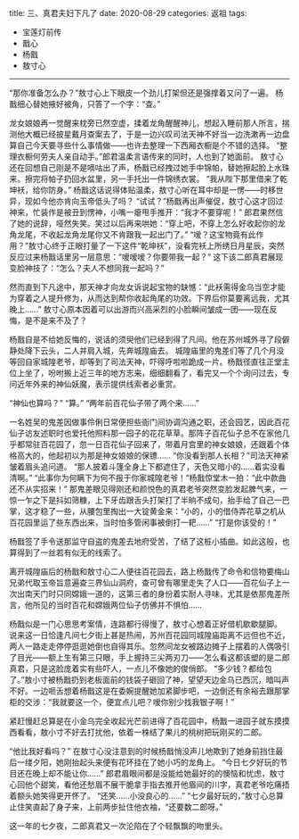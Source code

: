 title: 三、真君夫妇下凡了
date: 2020-08-29
categories: 返祖
tags:
- 宝莲灯前传
- 戬心
- 杨戬
- 敖寸心
---

“那你准备怎么办？”敖寸心上下眼皮一个劲儿打架但还是强撑着又问了一遍。
杨戬细心替她掖好被角，只答了一个字：“查。”<!--more-->

龙女娘娘再一觉醒来枕旁已然空虚，揉着龙角醒醒神儿，想起入睡前那人所言，揣测他大概已经披星戴月查案去了，于是一边兴叹司法天神不好当一边洗漱再一边盘算自己今天要寻些什么事情做——也许去整理一下西厢衣橱是个不错的选择。
“整理衣橱何劳夫人亲自动手。”郎君温柔言语传来的同时，人也到了她面前。
敖寸心还在回想自己刚是不是嘀咕出了声，杨戬已经拽过她手中锦帕，替她擦起脸上水珠来。擦完将帕子扔回水盆里，另一手托出一件锦绣衣裳。
“我从陛下那里借来了乾坤袄，给你防身。”
杨戬这话说得体贴温柔，敖寸心听在耳中却是一愣——时移世异，现如今他亦肯向玉帝低头了吗？
“试试？”杨戬再出声催促，敖寸心这才回过神来，忙装作是被丑到愣神，小嘴一瘪甩手推开：“我才不要穿呢！”
郎君果然信了她的说辞，哑然失笑。笑过以后再来哄她：“穿上吧，不穿上怎么好收起你的龙角龙尾，不收起龙角龙尾你又不肯跟我一起出门了。”
“嗳？这宝物竟有此作用？”敖寸心终于正眼打量了一下这件“乾坤袄”，没看完袄上所绣日月星辰，突然反应过来杨戬话里另一层意思：“嗳嗳嗳？你要带我一起？”
这下该二郎真君展现变脸神技了：“怎么？夫人不想同我一起吗？”

然而直到下凡途中，那天神才向龙女诉说起宝物的缺憾：“此袄需得金乌当空才能为穿着之人提升修为，从而达到帮你收起角尾的功效。下界后你莫要离远我，尤其晚上……”
敖寸心原本因着可以出游而兴高采烈的小脸瞬间皱成一团——现在反悔，是不是来不及了？

杨戬自是不给她反悔的，说话的须臾他们已经到得了凡间。他在苏州城外寻了段僻静处降下云头，二人并肩入城，先奔城隍庙去。
城隍庙里的鬼差们等了几个月没等回自家城隍老爷，却等到了司法天神，吓得呼啦啦跪成一片。杨戬径直往正堂主位上坐了，吩咐搬上近三年的地方志来，细细翻看了，看完又一个个询问过去，专问近年外来的神仙妖魔，表示提供线索者必重赏。

“神仙也算吗？”
“算。”
“两年前百花仙子带了两个来……”

一名姓吴的鬼差因做事伶俐日常便担些衙门间协调沟通之职，还会园艺，因此百花仙子访友述职时也爱托他照料那一园子的花花草草。那阵子百花仙子总不在家他几乎都常驻百花园了，忽一日百花仙子回来了，带着月宫里的神女娘娘，还跟着个体格高大的，他起初以为那是神女娘娘的保镖……
“你没看到那人长相？”司法天神紧皱着眉头追问道。
“那人披着斗篷全身上下都遮住了，天色又暗小的……着实没看清啊。”
“此事你为何瞒下为何不报于你家城隍老爷！”杨戬惊堂木一拍：“此中款曲还不从实招来！”
那鬼差眼见得刚还和颜悦色的真君老爷突然变脸发起脾气来，一惊一乍之下是抖如筛糠，上下牙齿跟舌头打架打了半晌不成句，抬手给了自己一巴掌，这才稳了一些，从腰包里掏出一大锭黄金来：“小的，小的借侍弄花草之机从百花园里运了些东西出来，当时怕多管闲事被倒打一耙……”
“打是你该受的！”

杨戬签了手令送那监守自盗的鬼差去地府受苦，了结了这桩小插曲。如此这般，也算得到了一丝若有似无的线索了。

离开城隍庙后的杨戬和敖寸心二人便往百花园去，路上杨戬传了命令和信物要梅山兄弟代取玉帝旨意遍查三界仙山洞府，查可曾有哪里走失了人口——百花仙子上一次出南天门时只同嫦娥一道的，这第三者的身份着实耐人寻味，尤其是依那鬼差所言，他所见的当时百花和嫦娥两位仙子仿佛并不惧怕……

杨戬似是一门心思思考案情，连路都行得慢了，敖寸心想着正好借机歇歇腿脚。
说来这一日恰逢凡间七夕街上甚是热闹，苏州百花园同城隍庙距离不远但也不近，两人一路走走停停逛逛她倒也自得其乐。忽然间龙女被路边摊子上摆着的人偶吸引了目光——额上生有第三只眼，手上握持三尖两刃刀——怎么看这都该塑的是二郎真君，只是这脸庞着实有些吓人，一点儿不像她的俊俏郎。
“多少钱？都给包了。”敖小寸被杨戬扔到老板面前的钱袋子砸回了神，望望天边金乌已西沉，暗叫声不好。一边咂舌想着杨戬这是在委婉提醒她加紧脚步吧，一边倒还有余裕去跟那掌柜的交涉：“我就要这一个，便宜点儿吧？嗳你别少找我银子啊！”

紧赶慢赶总算是在小金乌完全收起光芒前进得了百花园中，杨戬一进园子就东摸摸西看看，敖小寸不好去打扰他，依着一株结了果儿的桃树把玩刚买的二郎。

“他比我好看吗？”
在敖寸心没注意到的时候杨戬悄没声儿地欺到了她身前挡住最后一缕夕阳，她刚抬起头来便有花环挂在了她小巧的龙角上。
“今日七夕好玩的节目还在晚上却不能让你……”
郎君眉眼间都是没能给她最好的的懊恼和忧虑，敖寸心回他个甜笑，看他还愁眉不展干脆拿手指去推开他眉间的川字，真君老爷吃痛捂着额头她笑得更开怀了。
“还笑……小没良心的……”
“七夕最好玩的，”敖寸心总算止住笑直起了身子来，上前两步扯住他衣袖，“还要数二郎呀。”

这一年的七夕夜，二郎真君又一次沦陷在了个轻飘飘的吻里头。